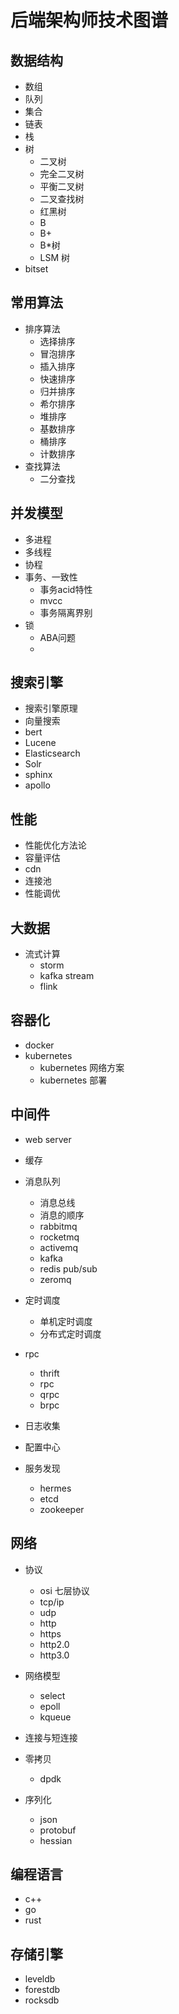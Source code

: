 # 后端架构师技术图谱

## 数据结构
* 数组
* 队列
* 集合
* 链表
* 栈
* 树
    * 二叉树
    * 完全二叉树
    * 平衡二叉树
    * 二叉查找树
    * 红黑树
    * B
    * B+
    * B*树
    * LSM 树
* bitset

## 常用算法

* 排序算法
    * 选择排序
    * 冒泡排序
    * 插入排序
    * 快速排序
    * 归并排序
    * 希尔排序
    * 堆排序
    * 基数排序
    * 桶排序
    * 计数排序
* 查找算法
    * 二分查找
    
## 并发模型

* 多进程
* 多线程
* 协程
* 事务、一致性
    * 事务acid特性
    * mvcc
    * 事务隔离界别
* 锁
    * ABA问题
    * 
    
    
## 搜索引擎
* 搜索引擎原理
* 向量搜索
* bert
* Lucene
* Elasticsearch
* Solr
* sphinx
* apollo

## 性能
* 性能优化方法论
* 容量评估
* cdn
* 连接池
* 性能调优

## 大数据
* 流式计算
    * storm
    * kafka stream
    * flink
    

## 容器化
* docker
* kubernetes
    * kubernetes 网络方案
    * kubernetes 部署
    
## 中间件

* web server

* 缓存
* 消息队列
    * 消息总线
    * 消息的顺序
    * rabbitmq
    * rocketmq
    * activemq
    * kafka
    * redis pub/sub
    * zeromq
* 定时调度
    * 单机定时调度
    * 分布式定时调度
* rpc
    * thrift
    * rpc
    * qrpc
    * brpc
* 日志收集
* 配置中心
* 服务发现
    * hermes
    * etcd
    * zookeeper

## 网络
* 协议
    * osi 七层协议
    * tcp/ip
    * udp
    * http
    * https
    * http2.0
    * http3.0
* 网络模型
    * select
    * epoll
    * kqueue
* 连接与短连接 

* 零拷贝
    * dpdk
* 序列化         
    * json
    * protobuf
    * hessian
    
## 编程语言

* c++
* go
* rust

## 存储引擎

* leveldb
* forestdb
* rocksdb

